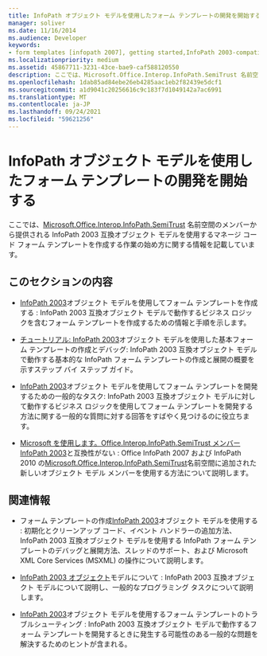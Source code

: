 ```yaml
---
title: InfoPath オブジェクト モデルを使用したフォーム テンプレートの開発を開始する
manager: soliver
ms.date: 11/16/2014
ms.audience: Developer
keywords:
- form templates [infopath 2007], getting started,InfoPath 2003-compatible form templates, getting started
ms.localizationpriority: medium
ms.assetid: 45867711-3231-43ce-bae9-caf588120550
description: ここでは、Microsoft.Office.Interop.InfoPath.SemiTrust 名前空間のメンバーから提供される InfoPath 2003 互換オブジェクト モデルを使用するマネージ コード フォーム テンプレートを作成する作業の始め方に関する情報を記載しています。
ms.openlocfilehash: 1dab85ad84ebe26eb4285aac1eb2f82439e5dcf1
ms.sourcegitcommit: a1d9041c20256616c9c183f7d1049142a7ac6991
ms.translationtype: MT
ms.contentlocale: ja-JP
ms.lasthandoff: 09/24/2021
ms.locfileid: "59621256"
---
```

# <a name="get-started-developing-form-templates-using-the-infopath-object-model"></a>InfoPath オブジェクト モデルを使用したフォーム テンプレートの開発を開始する

ここでは、[Microsoft.Office.Interop.InfoPath.SemiTrust](https://msdn.microsoft.com/library/Microsoft.Office.Interop.InfoPath.SemiTrust.aspx) 名前空間のメンバーから提供される InfoPath 2003 互換オブジェクト モデルを使用するマネージ コード フォーム テンプレートを作成する作業の始め方に関する情報を記載しています。 
  
## <a name="in-this-section"></a>このセクションの内容

- [InfoPath 2003](how-to-create-a-form-template-using-the-infopath-2003-object-model.md)オブジェクト モデルを使用してフォーム テンプレートを作成する : InfoPath 2003 互換オブジェクト モデルで動作するビジネス ロジックを含むフォーム テンプレートを作成するための情報と手順を示します。
    
- [チュートリアル: InfoPath 2003](walkthrough-create-and-debug-basic-form-template-using-infopath-object-model.md)オブジェクト モデルを使用した基本フォーム テンプレートの作成とデバッグ: InfoPath 2003 互換オブジェクト モデルで動作する基本的な InfoPath フォーム テンプレートの作成と展開の概要を示すステップ バイ ステップ ガイド。
    
- [InfoPath 2003](common-tasks-for-developing-form-templates-using-infopath-object-model.md)オブジェクト モデルを使用してフォーム テンプレートを開発するための一般的なタスク: InfoPath 2003 互換オブジェクト モデルに対して動作するビジネス ロジックを使用してフォーム テンプレートを開発する方法に関する一般的な質問に対する回答をすばやく見つけるのに役立ちます。
    
- [Microsoft を使用します。Office.Interop.InfoPath.SemiTrust メンバー InfoPath 2003](how-to-use-microsoft-office-interop-infopath-semitrust-members.md)と互換性がない : Office InfoPath 2007 および InfoPath 2010 の[Microsoft.Office.Interop.InfoPath.SemiTrust](https://msdn.microsoft.com/library/Microsoft.Office.Interop.InfoPath.SemiTrust.aspx)名前空間に追加された新しいオブジェクト モデル メンバーを使用する方法について説明します。 
    
## <a name="related-sections"></a>関連情報

- フォーム テンプレートの作成[InfoPath 2003](creating-form-templates-using-the-infopath-2003-object-model.md)オブジェクト モデルを使用する : 初期化とクリーンアップ コード、イベント ハンドラーの追加方法、InfoPath 2003 互換オブジェクト モデルを使用する InfoPath フォーム テンプレートのデバッグと展開方法、スレッドのサポート、および Microsoft XML Core Services (MSXML) の操作について説明します。
    
- [InfoPath 2003 オブジェクト](understanding-the-infopath-2003-object-model.md)モデルについて : InfoPath 2003 互換オブジェクト モデルについて説明し、一般的なプログラミング タスクについて説明します。
    
- [InfoPath 2003](troubleshoot-form-templates-that-use-infopath-object-model.md)オブジェクト モデルを使用するフォーム テンプレートのトラブルシューティング : InfoPath 2003 互換オブジェクト モデルで動作するフォーム テンプレートを開発するときに発生する可能性のある一般的な問題を解決するためのヒントが含まれる。
    

